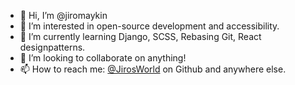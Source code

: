 - 👋 Hi, I’m @jiromaykin
- 👀 I’m interested in open-source development and accessibility.
- 🌱 I’m currently learning Django, SCSS, Rebasing Git, React designpatterns.
- 💞️ I’m looking to collaborate on anything!
- 📫 How to reach me: [@JirosWorld](https://github.com/JirosWorld) on Github and anywhere else.

<!---
jiromaykin/jiromaykin is a ✨ special ✨ repository because its `README.md` (this file) appears on your GitHub profile.
You can click the Preview link to take a look at your changes.
--->
